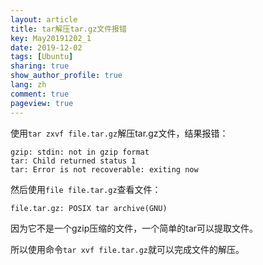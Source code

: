```yaml
---
layout: article
title: tar解压tar.gz文件报错
key: May20191202_1
date: 2019-12-02
tags: [Ubuntu]
sharing: true
show_author_profile: true
lang: zh
comment: true
pageview: true
---
```


使用`tar zxvf file.tar.gz`解压tar.gz文件，结果报错：<br>

```shell
gzip: stdin: not in gzip format
tar: Child returned status 1
tar: Error is not recoverable: exiting now
```

然后使用`file file.tar.gz`查看文件：<br>

`file.tar.gz: POSIX tar archive(GNU)`<br>

因为它不是一个gzip压缩的文件，一个简单的tar可以提取文件。<br>

所以使用命令`tar xvf file.tar.gz`就可以完成文件的解压。<br>

